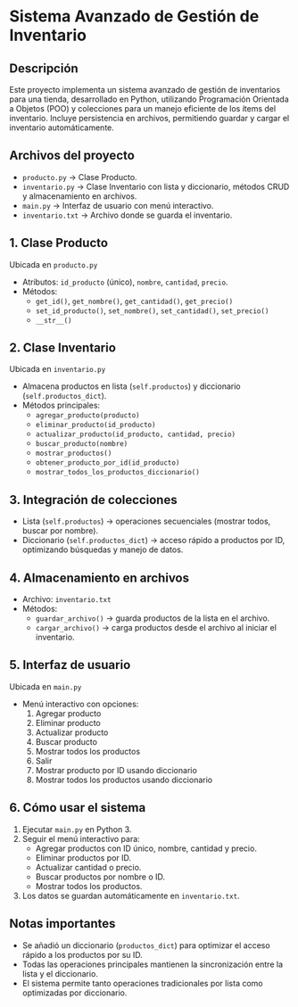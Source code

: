 # Sistema Avanzado de Gestión de Inventario

## Descripción
Este proyecto implementa un sistema avanzado de gestión de inventarios para una tienda, desarrollado en Python, utilizando Programación Orientada a Objetos (POO) y colecciones para un manejo eficiente de los ítems del inventario. Incluye persistencia en archivos, permitiendo guardar y cargar el inventario automáticamente.

## Archivos del proyecto
- `producto.py` → Clase Producto.  
- `inventario.py` → Clase Inventario con lista y diccionario, métodos CRUD y almacenamiento en archivos.  
- `main.py` → Interfaz de usuario con menú interactivo.  
- `inventario.txt` → Archivo donde se guarda el inventario.  

## 1. Clase Producto
Ubicada en `producto.py`  
- Atributos: `id_producto` (único), `nombre`, `cantidad`, `precio`.  
- Métodos:
  - `get_id()`, `get_nombre()`, `get_cantidad()`, `get_precio()`  
  - `set_id_producto()`, `set_nombre()`, `set_cantidad()`, `set_precio()`  
  - `__str__()`  

## 2. Clase Inventario
Ubicada en `inventario.py`  
- Almacena productos en lista (`self.productos`) y diccionario (`self.productos_dict`).  
- Métodos principales:
  - `agregar_producto(producto)`  
  - `eliminar_producto(id_producto)`  
  - `actualizar_producto(id_producto, cantidad, precio)`  
  - `buscar_producto(nombre)`  
  - `mostrar_productos()`  
  - `obtener_producto_por_id(id_producto)`  
  - `mostrar_todos_los_productos_diccionario()`  

## 3. Integración de colecciones
- Lista (`self.productos`) → operaciones secuenciales (mostrar todos, buscar por nombre).  
- Diccionario (`self.productos_dict`) → acceso rápido a productos por ID, optimizando búsquedas y manejo de datos.  

## 4. Almacenamiento en archivos
- Archivo: `inventario.txt`  
- Métodos:
  - `guardar_archivo()` → guarda productos de la lista en el archivo.  
  - `cargar_archivo()` → carga productos desde el archivo al iniciar el inventario.  

## 5. Interfaz de usuario
Ubicada en `main.py`  
- Menú interactivo con opciones:
  1. Agregar producto  
  2. Eliminar producto  
  3. Actualizar producto  
  4. Buscar producto  
  5. Mostrar todos los productos  
  6. Salir  
  7. Mostrar producto por ID usando diccionario  
  8. Mostrar todos los productos usando diccionario  

## 6. Cómo usar el sistema
1. Ejecutar `main.py` en Python 3.  
2. Seguir el menú interactivo para:
   - Agregar productos con ID único, nombre, cantidad y precio.  
   - Eliminar productos por ID.  
   - Actualizar cantidad o precio.  
   - Buscar productos por nombre o ID.  
   - Mostrar todos los productos.  
3. Los datos se guardan automáticamente en `inventario.txt`.  

## Notas importantes
- Se añadió un diccionario (`productos_dict`) para optimizar el acceso rápido a los productos por su ID.  
- Todas las operaciones principales mantienen la sincronización entre la lista y el diccionario.  
- El sistema permite tanto operaciones tradicionales por lista como optimizadas por diccionario.
